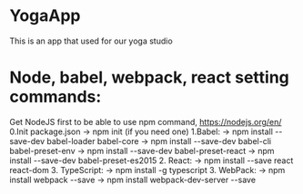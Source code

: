 # YogaApp
This is an app that used for our yoga studio
# Node, babel, webpack, react setting commands:
Get NodeJS first to be able to use npm command, https://nodejs.org/en/
0.Init package.json
	-> npm init (if you need one)
1.Babel:
	-> npm install --save-dev babel-loader babel-core
	-> npm install --save-dev babel-cli babel-preset-env
	-> npm install --save-dev babel-preset-react
	-> npm install --save-dev babel-preset-es2015
2. React:
	-> npm install --save react react-dom
3. TypeScript:
	-> npm install -g typescript
3. WebPack:
	-> npm install webpack --save
	-> npm install webpack-dev-server --save
